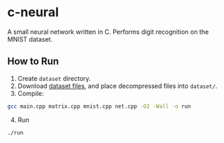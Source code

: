 # c-neural
A small neural network written in C. Performs digit recognition on the MNIST dataset.

## How to Run
1. Create `dataset` directory.
2. Download [dataset files](http://yann.lecun.com/exdb/mnist/), and place decompressed files into `dataset/`.
3. Compile:
```bash
gcc main.cpp matrix.cpp mnist.cpp net.cpp -O2 -Wall -o run
```
4. Run
```bash
./run
```
